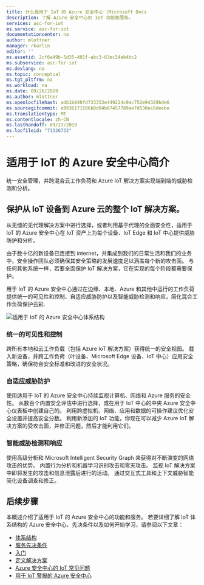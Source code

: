 ```yaml
---
title: 什么是用于 IoT 的 Azure 安全中心 |Microsoft Docs
description: 了解 Azure 安全中心的 IoT 功能和服务。
services: asc-for-iot
ms.service: asc-for-iot
documentationcenter: na
author: mlottner
manager: rkarlin
editor: ''
ms.assetid: 2cf6a49b-5d35-491f-abc3-63ec24eb4bc2
ms.subservice: asc-for-iot
ms.devlang: na
ms.topic: conceptual
ms.tgt_pltfrm: na
ms.workload: na
ms.date: 09/26/2019
ms.author: mlottner
ms.openlocfilehash: adb1b840fd733353e449224c9ac752e94329bde6
ms.sourcegitcommit: e9936171586b8d04b67457789ae7d530ec8deebe
ms.translationtype: MT
ms.contentlocale: zh-CN
ms.lasthandoff: 09/27/2019
ms.locfileid: "71326732"
---
```

# <a name="introducing-azure-security-center-for-iot"></a>适用于 IoT 的 Azure 安全中心简介

统一安全管理，并跨混合云工作负荷和 Azure IoT 解决方案实现端到端的威胁检测和分析。 

## <a name="secure-your-entire-iot-solution-from-iot-devices-to-azure-cloud"></a>保护从 IoT 设备到 Azure 云的整个 IoT 解决方案。

从无缝的无代理解决方案中进行选择，或者利用基于代理的全面安全性，适用于 IoT 的 Azure 安全中心在 IoT 资产上为每个设备、IoT Edge 和 IoT 中心提供威胁防护和分析。

由于数十亿的新设备已连接到 internet，并集成到我们的日常生活和我们的业务中，安全操作团队必须确保其安全策略的发展速度足以涵盖每个新的攻击面。 与任何其他系统一样，若要全面保护 IoT 解决方案，它在实现的每个阶段都需要保护。 

用于 IoT 的 Azure 安全中心通过在边缘、本地、Azure 和其他中运行的工作负荷提供统一的可见性和控制、自适应威胁防护以及智能威胁检测和响应，简化混合工作负荷保护云彩. 

![适用于 IoT 的 Azure 安全中心体系结构](./media/architecture/azure-iot-security-architecture.png)

### <a name="unified-visibility-and-control"></a>统一的可见性和控制

跨所有本地和云工作负载（包括 Azure IoT 解决方案）获得统一的安全视图。 载入新设备，并跨工作负荷（叶设备、Microsoft Edge 设备、IoT 中心）应用安全策略，确保符合安全标准和改进的安全状况。 

### <a name="adaptive-threat-prevention"></a>自适应威胁防护

使用适用于 IoT 的 Azure 安全中心持续监视计算机、网络和 Azure 服务的安全性。 从数百个内置安全评估中进行选择，或在用于 IoT 中心的中央 Azure 安全中心仪表板中创建自己的。 利用跨虚拟机、网络、应用和数据的可操作建议优化安全设置并提高安全分数。 利用新添加的 IoT 功能，你现在可以减少 Azure IoT 解决方案的受攻击面，并修正问题，然后才能利用它们。

### <a name="intelligent-threat-detection-and-response"></a>智能威胁检测和响应

使用高级分析和 Microsoft Intelligent Security Graph 来获得对不断演变的网络攻击的优势。 内置行为分析和机器学习识别攻击和零天攻击。 监视 IoT 解决方案中即将发生的攻击和信息泄露后进行的活动。 通过交互式工具和上下文威胁智能简化设备调查和修正。

## <a name="next-steps"></a>后续步骤

本概述介绍了适用于 IoT 的 Azure 安全中心的功能和服务。 若要详细了解 IoT 体系结构的 Azure 安全中心、先决条件以及如何开始学习，请参阅以下文章：

- [体系结构](architecture.md)
- [服务先决条件](service-prerequisites.md)
- [入门](getting-started.md)
- [定义解决方案](quickstart-configure-your-solution.md)
- [Azure 安全中心的 IoT 常见问题](resources-frequently-asked-questions.md)
- [用于 IoT 警报的 Azure 安全中心](concept-security-alerts.md)

